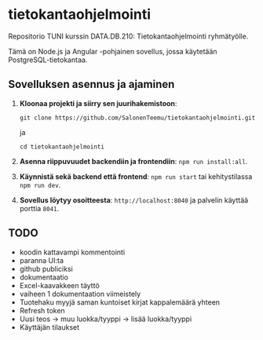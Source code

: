 # tietokantaohjelmointi

Repositorio TUNI kurssin DATA.DB.210: Tietokantaohjelmointi ryhmätyölle.

Tämä on Node.js ja Angular -pohjainen sovellus, jossa käytetään PostgreSQL-tietokantaa.

## Sovelluksen asennus ja ajaminen

1. **Kloonaa projekti ja siirry sen juurihakemistoon**:

    `git clone https://github.com/SalonenTeemu/tietokantaohjelmointi.git`

    ja

    `cd tietokantaohjelmointi`

2. **Asenna riippuvuudet backendiin ja frontendiin**: `npm run install:all`.

3. **Käynnistä sekä backend että frontend**: `npm run start` tai kehitystilassa `npm run dev`.

4. **Sovellus löytyy osoitteesta**: `http://localhost:8040` ja palvelin käyttää porttia `8041`.

## TODO

- koodin kattavampi kommentointi
- paranna UI:ta
- github publiciksi
- dokumentaatio
- Excel-kaavakkeen täyttö
- vaiheen 1 dokumentaation viimeistely
- Tuotehaku myyjä saman kuntoiset kirjat kappalemäärä yhteen
- Refresh token
- Uusi teos -> muu luokka/tyyppi -> lisää luokka/tyyppi
- Käyttäjän tilaukset